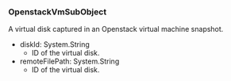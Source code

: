 ### OpenstackVmSubObject
A virtual disk captured in an Openstack virtual machine snapshot.

- diskId: System.String
  - ID of the virtual disk.
- remoteFilePath: System.String
  - ID of the virtual disk.
